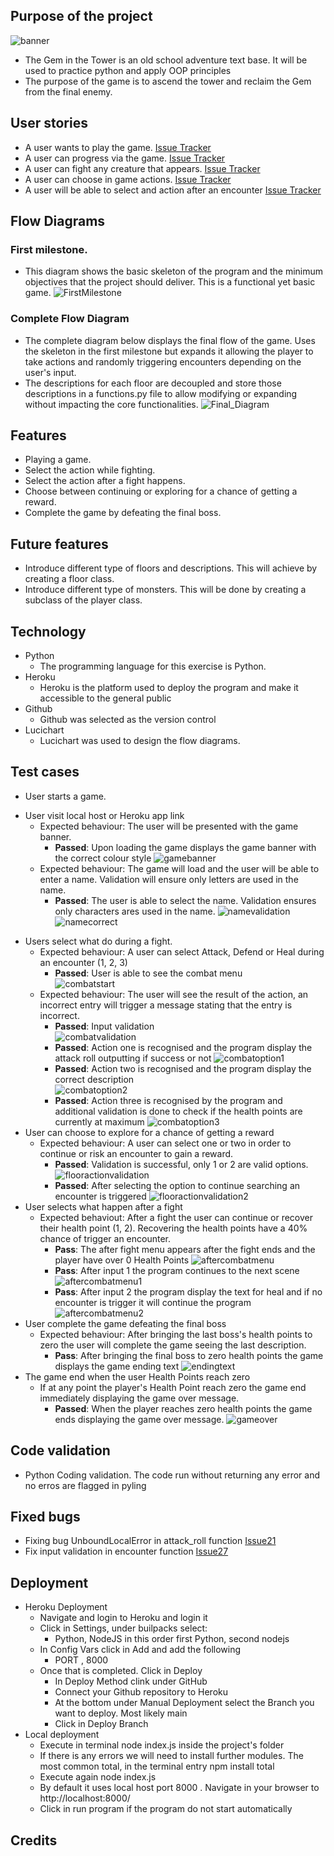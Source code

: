 ## Purpose of the project
![banner](assets/images/banner.png)
* The Gem in the Tower is an old school adventure text base. It will be used to practice python and apply OOP principles
* The purpose of the game is to ascend the tower and reclaim the Gem from the final enemy.
## User stories
* A user wants to play the game. [Issue Tracker](https://github.com/rfpotrero/The-Gem-in-the-Tower/labels/Main_Game%20_Fuction)
* A user can progress via the game. [Issue Tracker](https://github.com/rfpotrero/The-Gem-in-the-Tower/issues?q=is%3Aissue+label%3Agame_progress+)
* A user can fight any creature that appears. [Issue Tracker](https://github.com/rfpotrero/The-Gem-in-the-Tower/issues?q=is%3Aissue+label%3A%22Main+Fight+Loop%22+) 
* A user can choose in game actions. [Issue Tracker](https://github.com/rfpotrero/The-Gem-in-the-Tower/issues?q=is%3Aissue+label%3Ain_game_actions+)
* A user will be able to select and action after an encounter [Issue Tracker](https://github.com/rfpotrero/The-Gem-in-the-Tower/issues?q=is%3Aissue+label%3Ain_game_actions)
## Flow Diagrams
### First milestone.
* This diagram shows the basic skeleton of the program and the minimum objectives that the project should deliver. This is a functional yet basic game.
![FirstMilestone](assets/images/first_milestone.png)
### Complete Flow Diagram
* The complete diagram below displays the final flow of the game. Uses the skeleton in the first milestone but expands it allowing the player to take actions and randomly triggering encounters depending on the user's input. 
* The descriptions for each floor are decoupled and store those descriptions in a functions.py file to allow modifying or expanding without impacting the core functionalities.
![Final_Diagram](assets/images/complete_flow_diagram.png)
## Features
* Playing a game.
* Select the action while fighting. 
* Select the action after a fight happens.
* Choose between continuing or exploring for a chance of getting a reward.
* Complete the game by defeating the final boss.
## Future features
* Introduce different type of floors and descriptions. This will achieve by creating a floor class.
* Introduce different type of monsters. This will be done by creating a subclass of the player class.
## Technology
* Python 
  - The programming language for this exercise is Python.
* Heroku 
  - Heroku is the platform used to deploy the program and make it accessible to the general public
* Github
  - Github was selected as the version control 
* Lucichart
  - Lucichart was used to design the flow diagrams.
## Test cases
* User starts a game. 
- User visit local host or Heroku app link
  - Expected behaviour: The user will be presented with the game banner. 
    - **Passed**: Upon loading the game displays the game banner with the correct colour style
    ![gamebanner](assets/images/test_cases/gamebanner.png)
  - Expected behaviour: The game will load and the user will be able to enter a name. Validation will ensure only letters are used in the name.
    - **Passed**: The user is able to select the name. Validation ensures only characters ares used in the name. 
  ![namevalidation](assets/images/test_cases/namevalidation.png) ![namecorrect](assets/images/test_cases/namecorrect.png)
* Users select what do during a fight. 
  - Expected behaviour: A user can select Attack, Defend or Heal during an encounter (1, 2, 3)
    - **Passed**: User is able to see the combat menu  
    ![combatstart](assets/images/test_cases/combatstart.png)
  - Expected behaviour: The user will see the result of the action, an incorrect entry will trigger a message stating that the entry is incorrect. 
    - **Passed**: Input validation  
    ![combatvalidation](assets/images/test_cases/combatvalidation.png)
    - **Passed**: Action one is recognised and the program display the attack roll outputting if success or not
    ![combatoption1](assets/images/test_cases/combatoption1.png)
    - **Passed**: Action two is recognised and the program display the correct description  
    ![combatoption2](assets/images/test_cases/combatoption2.png)
    - **Passed**: Action three is recognised by the program and additional validation is done to check if the health points are currently at maximum 
    ![combatoption3](assets/images/test_cases/combatoption3.png)
* User can choose to explore for a chance of getting a reward
  - Expected behaviour: A user can select one or two in order to continue or risk an encounter to gain a reward. 
    - **Passed**: Validation is successful, only 1 or 2 are valid options. 
    ![flooractionvalidation](assets/images/test_cases/flooractionvalidation.png)
    - **Passed**: After selecting the option to continue searching an encounter is triggered
    ![flooractionvalidation2](assets/images/test_cases/flooractionvalidation2.png)
* User selects what happen after a fight
  - Expected behaviout: After a fight the user can continue or recover their health point (1, 2). Recovering the health points have a 40% chance of trigger an encounter.
    - **Pass**: The after fight menu appears after the fight ends and the player have over 0 Health Points
    ![aftercombatmenu](assets/images/test_cases/aftercombatmenu.png) 
    - **Pass**: After input 1 the program continues to the next scene
    ![aftercombatmenu1](assets/images/test_cases/aftercombatoption1.png)
    - **Pass**: After input 2 the program display the text for heal and if no encounter is trigger it will continue the program
    ![aftercombatmenu2](assets/images/test_cases/aftercombatmenu2.png)
* User complete the game defeating the final boss
  - Expected behaviour: After bringing the last boss's health points to zero the user will complete the game seeing the last description. 
    - **Pass**: After bringing the final boss to zero health points the game displays the game ending text
    ![endingtext](assets/images/test_cases/endingtext.png)
* The game end when the user Health Points reach zero
  - If at any point the player's Health Point reach zero the game end immediately displaying the game over message. 
    - **Passed**: When the player reaches zero health points the game ends displaying the game over message. 
    ![gameover](assets/images/test_cases/gameover.png)
## Code validation
* Python Coding validation. The code run without returning any error and no erros are flagged in pyling
## Fixed bugs
* Fixing bug UnboundLocalError in attack_roll function [Issue21](https://github.com/rfpotrero/The-Gem-in-the-Tower/issues/21)
* Fix input validation in encounter function [Issue27](https://github.com/rfpotrero/The-Gem-in-the-Tower/issues/27)
## Deployment
* Heroku Deployment 
  - Navigate and login to Heroku and login it 
  - Click in Settings, under builpacks select: 
    - Python, NodeJS in this order first Python, second nodejs 
  - In Config Vars click in Add and add the following
    - PORT , 8000
  - Once that is completed. Click in Deploy
    - In Deploy Method clink under GitHub 
    - Connect your Github repository to Heroku
    - At the bottom under Manual Deployment select the Branch you want to deploy. Most likely main
    - Click in Deploy Branch
* Local deployment
  - Execute in terminal node index.js inside the project's folder
  - If there is any errors we will need to install further modules. The most common total, in the terminal entry npm install total
  - Execute again node index.js 
  - By default it uses local host port 8000 . Navigate in your browser to http://localhost:8000/ 
  - Click in run program if the program do not start automatically
## Credits